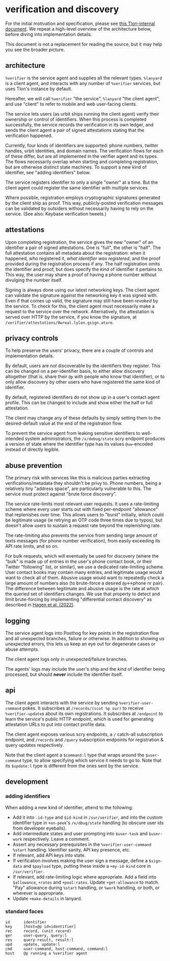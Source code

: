 # verification and discovery

For the initial motivation and specification, please see [this Tlon-internal document](https://docs.google.com/document/d/1IsxEBe19iF8MFE3vW7SrdIrCOPrK7vUPOmDr-x5laKA/edit). We repeat a high-level overview of the architecture below, before diving into implementation details.

This document is not a replacement for reading the source, but it may help you see the broader picture.

## architecture

`%verifier` is the service agent and supplies all the relevant types. `%lanyard` is a client agent, and interacts with any number of `%verifier` services, but uses Tlon's instance by default.

Hereafter, we will call `%verifier` "the service", `%lanyard` "the client agent", and use "client" to refer to mobile and web user-facing clients.

The service lets users (as urbit ships running the client agent) verify their ownership or control of identifiers. When this process is completed successfully, the service records the verification in its own ledger, and sends the client agent a pair of signed attestations stating that the verification happened.

Currently, four kinds of identifiers are supported: phone numbers, twitter handles, urbit identities, and domain names. The verification flows for each of these differ, but are all implemented in the verifier agent and its types. The flows necessarily overlap when starting and completing registration, but are otherwise distinct state machines. To support a new kind of identifier, see "adding identifiers" below.

The service registers identifier to only a single "owner" at a time. But the client agent could register the same identifier with multiple services.

Where possible, registration employs cryptographic signatures generated by the client ship as proof. This way, publicly-posted verification messages can be validated by outsiders without necessarily having to rely on the service. (See also: Keybase verification tweets.)

## attestations

Upon completing registration, the service gives the new "owner" of an identifier a pair of signed attestations. One is "full", the other is "half". The full attestation contains all metadata about the registration: when it happened, who registered it, _what identifier was registered_, and the proof provided during the registration process if any. The half registration omits the identifier and proof, but does specify the _kind_ of identifier it pertains to. This way, the user may share a proof of having a phone number without divulging the number itself.

Signing is always done using our latest networking keys. The client agent can validate the signature against the networking key it was signed with. Even if that comes up valid, the signature may still have been _revoked_ by the service. To check for this, the client agent must necessarily make a request to the service over the network. Alternatively, the attestation is served over HTTP by the service, if you know the signature, at `/verifier/attestations/0wreal.lylon.gsign.ature`.

## privacy controls

To help preserve the users' privacy, there are a couple of controls and implementation details.

By default, users are _not_ discoverable by the identifiers they register. This can be changed on a per-identifier basis, to either allow discovery altogether (that is, share their `@p` with people who know that identifier), or to only allow discovery by other users who have registered the same kind of identifier.

By default, registered identifiers do not show up in a user's contact agent profile. This can be changed to include and show either the half or full attestation.

The client may change any of these defaults by simply setting them to the desired-default value at the end of the registration flow.

To prevent the service agent from leaking sensitive identifiers to well-intended system administrators, the `/x/debug/state` scry endpoint produces a version of state where the identifier type has its values `@uw`-encoded instead of directly legible.

## abuse prevention

The primary risk with services like this is malicious parties extracting verifications/metadata they shouldn't be privy to. Phone numbers, being a relatively tiny "address space", are particularly vulnerable to this. The service must protect against "brute force discovery".

The service rate-limits most relevant user requests. It uses a rate-limiting scheme where every user starts out with fixed per-endpoint "allowance" that replenishes over time. This allows users to "burst" initially, which could be legitimate usage (ie retrying an OTP code three times due to typos), but doesn't allow users to sustain a request rate beyond the replenishing rate.

The rate-limiting also prevents the service from sending large amount of texts messages (for phone number verification), from easily exceeding its API rate limits, and so on.

For bulk requests, which will eventually be used for discovery (where the "bulk" is made up of entries in the user's phone contact book, or their Twitter "following" list, or similar), we use a dedicated rate-limiting scheme. User contact books may contain many entries, and legitimate usage would want to check all of them. Abusive usage would want to repeatedly check a large amount of numbers also (to brute-force a desired `@p`<->phone nr pair). The difference between legitimate and abusive usage is the rate at which the queried set of identifiers changes. We use that property to detect and limit brute-forcing by implementing "differential contact discovery" as described in [Hagen et al. (2022)](https://eprint.iacr.org/2022/875.pdf).

## logging

The service agent logs into Posthog for key points in the registration flow and all unexpected branches, failure or otherwise. In addition to showing us unexpected errors, this lets us keep an eye out for degenerate cases or abuse attempts.

The client agent logs only in unexpected/failure branches.

The agents' logs may include the user's ship and the _kind_ of identifier being processed, but should **never** include the identifier itself.

## api

The client agent interacts with the service by sending `%verifier-user-command` pokes. It subscribes at `/records/(scot %p our)` to receive `%verifier-update`s about its own registrations. It subscribes at `/endpoint` to learn the service's public HTTP endpoint, which is used for generating attestation URLs to put into contact profile data.

The client agent exposes various scry endpoints, a `/` catch-all subscription endpoint, and `/records` and `/query` subscription endpoints for registration & query updates respectively.

Note that the client agent a `$command:l` type that wraps around the `$user-command` type, to allow specifying which service it needs to go to. Note that its `$update:l` type is different from the ones sent by the service.

## development

### adding identifiers

When adding a new kind of identifier, attend to the following:

- Add it into `.id-type` and `$id-kind` in `/sur/verifier`, and into the custom identifier type in `+on-peek`'s `/x/dbug/state` handling (to obscure user ids from developer eyeballs).
- Add intermediate states and user prompting into `$user-task` and `$user-work` respectively. Leave a comment.
- Assert any necessary prerequisites in the `%verifier-user-command` `%start` handling. Identifier sanity, API key presence, etc.
- If relevant, add API keys into state.
- If verification involves making the user sign a message, define a `$sign-data` and `$payload` type, putting these inside a `+my-id-kind` core in `/sur/verifier`.
- If relevant, add rate-limiting logic where appropriate. Add a field into `$allowance`, `+rates` and `+pool:rates`. Update `+get-allowance` to match. "Pay" allowance during `%start` handling, or `%work` handling, or both, or wherever is appropriate.
- Update `+make-details` in lanyard.

### standard faces

```hoon
id      identifier
key     [host=@p id=identifier]
rec     record, (unit record)
qer     user-query, query:l
res     query-result, result:l
upd     update, update:l
cmd     user-command, host-command, command:l
host    @p running a %verifier agent
```
